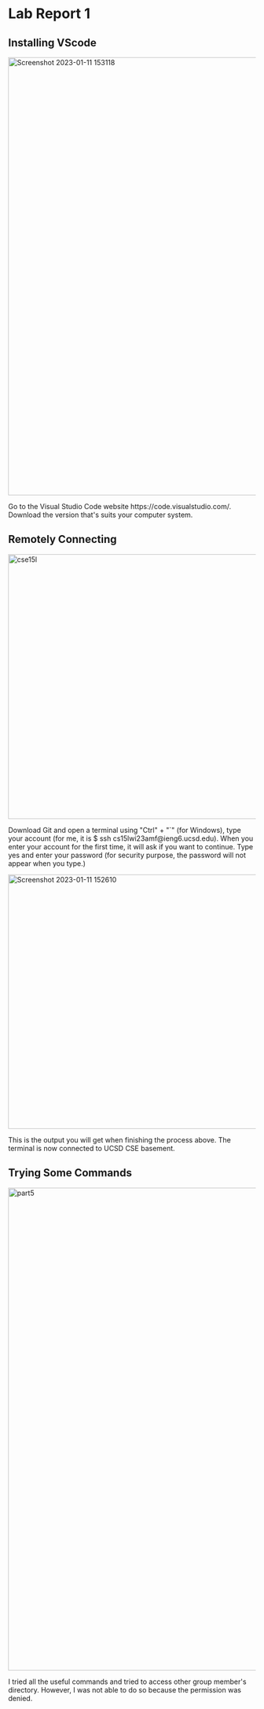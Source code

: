# Lab Report 1
## Installing VScode
<img width="892" alt="Screenshot 2023-01-11 153118" src="https://user-images.githubusercontent.com/120219048/211940395-80dfe8bc-ffc8-4fbc-97d0-466868ad82b3.png">
<p> Go to the Visual Studio Code website  https://code.visualstudio.com/. Download the version that's suits your computer system. </p>

## Remotely Connecting
<img width="539" alt="cse15l" src="https://user-images.githubusercontent.com/120219048/211933788-ce1d0e6d-beee-4180-a14e-f4b9febb11c0.png">
<p> 
Download Git and open a terminal using "Ctrl" + "`" (for Windows), type your account (for me, it is $ ssh cs15lwi23amf@ieng6.ucsd.edu). When you enter your account for the first time, it will ask if you want to continue. Type yes and enter your password (for security purpose, the password will not appear when you type.)
</p>
<img width="518" alt="Screenshot 2023-01-11 152610" src="https://user-images.githubusercontent.com/120219048/211939946-96abf79d-b873-4630-b98d-7622d963a81a.png">
<p> This is the output you will get when finishing the process above. The terminal is now connected to UCSD CSE basement. </p>

## Trying Some Commands
<img width="983" alt="part5" src="https://user-images.githubusercontent.com/120219048/211935015-5aff6bec-73ab-4b17-815e-8447685e51c9.png">
<p> I tried all the useful commands and tried to access other group member's directory. However, I was not able to do so because the permission was denied. </p>
